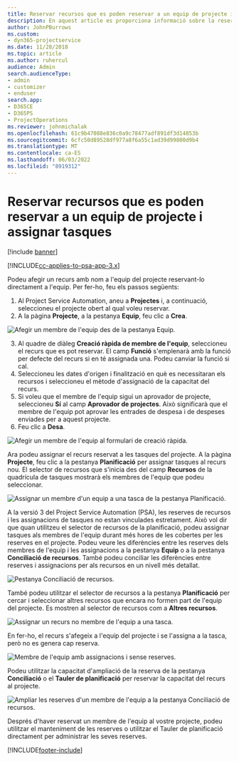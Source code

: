 ```yaml
---
title: Reservar recursos que es poden reservar a un equip de projecte i assignar tasques
description: En aquest article es proporciona informació sobre la reserva de recursos amb nom a equips de projecte i assignar-los a tasques.
author: JohnPBurrows
ms.custom:
- dyn365-projectservice
ms.date: 11/28/2018
ms.topic: article
ms.author: ruhercul
audience: Admin
search.audienceType:
- admin
- customizer
- enduser
search.app:
- D365CE
- D365PS
- ProjectOperations
ms.reviewer: johnmichalak
ms.openlocfilehash: 61c9b47088e836c0a9c78477adf891df3d14853b
ms.sourcegitcommit: 6cfc50d89528df977a8f6a55c1ad39d99800d9b4
ms.translationtype: MT
ms.contentlocale: ca-ES
ms.lasthandoff: 06/03/2022
ms.locfileid: "8919312"
---
```

# <a name="book-named-bookable-resources-to-a-project-team-and-assign-tasks"></a>Reservar recursos que es poden reservar a un equip de projecte i assignar tasques 

[!include [banner](../includes/psa-now-project-operations.md)]

[!INCLUDE[cc-applies-to-psa-app-3.x](../includes/cc-applies-to-psa-app-3x.md)]

Podeu afegir un recurs amb nom a l'equip del projecte reservant-lo directament a l'equip. Per fer-ho, feu els passos següents:

1. Al Project Service Automation, aneu a **Projectes** i, a continuació, seleccioneu el projecte obert al qual voleu reservar.
2. A la pàgina **Projecte**, a la pestanya **Equip**, feu clic a **Crea**. 

![Afegir un membre de l'equip des de la pestanya Equip.](media/RM-how-to-1.png)

3. Al quadre de diàleg **Creació ràpida de membre de l'equip**, seleccioneu el recurs que es pot reservar. El camp **Funció** s'emplenarà amb la funció per defecte del recurs si en té assignada una. Podeu canviar la funció si cal. 
4. Seleccioneu les dates d'origen i finalització en què es necessitaran els recursos i seleccioneu el mètode d'assignació de la capacitat del recurs. 
5. Si voleu que el membre de l'equip sigui un aprovador de projecte, seleccioneu **Sí** al camp **Aprovador de projectes**. Això significarà que el membre de l'equip pot aprovar les entrades de despesa i de despeses enviades per a aquest projecte. 
6. Feu clic a **Desa**.

![Afegir un membre de l'equip al formulari de creació ràpida.](media/RM-how-to-2.png)


Ara podeu assignar el recurs reservat a les tasques del projecte. A la pàgina **Projecte**, feu clic a la pestanya **Planificació** per assignar tasques al recurs nou. El selector de recursos que s'inicia des del camp **Recursos** de la quadrícula de tasques mostrarà els membres de l'equip que podeu seleccionar.

![Assignar un membre d'un equip a una tasca de la pestanya Planificació.](media/RM-how-to-3.png)

A la versió 3 del Project Service Automation (PSA), les reserves de recursos i les assignacions de tasques no estan vinculades estretament. Això vol dir que quan utilitzeu el selector de recursos de la planificació, podeu assignar tasques als membres de l'equip durant més hores de les cobertes per les reserves en el projecte.
Podeu veure les diferències entre les reserves dels membres de l'equip i les assignacions a la pestanya **Equip** o a la pestanya **Conciliació de recursos**. També podeu conciliar les diferències entre reserves i assignacions per als recursos en un nivell més detallat.

![Pestanya Conciliació de recursos.](media/RM-how-to-4.png)

També podeu utilitzar el selector de recursos a la pestanya **Planificació** per cercar i seleccionar altres recursos que encara no formen part de l'equip del projecte. Es mostren al selector de recursos com a **Altres recursos**.

![Assignar un recurs no membre de l'equip a una tasca.](media/RM-how-to-5.png)

En fer-ho, el recurs s'afegeix a l'equip del projecte i se l'assigna a la tasca, però no es genera cap reserva.

![Membre de l'equip amb assignacions i sense reserves.](media/RM-how-to-6.png)

Podeu utilitzar la capacitat d'ampliació de la reserva de la pestanya **Conciliació** o el **Tauler de planificació** per reservar la capacitat del recurs al projecte.

![Ampliar les reserves d'un membre de l'equip a la pestanya Conciliació de recursos.](media/RM-how-to-7.png)

Després d'haver reservat un membre de l'equip al vostre projecte, podeu utilitzar el manteniment de les reserves o utilitzar el Tauler de planificació directament per administrar les seves reserves.


[!INCLUDE[footer-include](../includes/footer-banner.md)]
